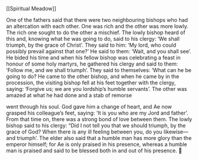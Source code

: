 [[Spiritual Meadow]]
 
One of the fathers said that there were two neighbouring bishops who had an altercation with each other. One was rich and the other was more lowly. The rich one sought to do the other a mischief. The lowly bishop heard of this and, knowing what he was going to do, said to his clergy: ‘We shall triumph, by the grace of Christ’. They said to him: ‘My lord, who could possibly prevail against that one?’ He said to them: ‘Wait, and you shall see’. He bided his time and when his fellow bishop was celebrating a feast in honour of some holy martyrs, he gathered his clergy and said to them: ‘Follow me, and we shall triumph’. They said to themselves: ‘What can he be going to do? He came to the other bishop, and when he came by in the procession, the visiting bishop fell at his feet together with the clergy, saying: ‘Forgive us; we are you lordship’s humble servants’. The other was amazed at what he had done and a stab of remorse  
 
went through his soul. God gave him a change of heart, and Ae now grasped his colleague’s feet, saying: ‘It is you who are my Jord and father’. From that time on, there was a strong bond of love between them. The lowly bishop said to his clergy: “Did I not tell you that we should triumph, by the grace of God? When there is any ill feeling between you, do you likewise—and triumph’. The elder also said that a humble man has more glory than the emperor himself; for Ae is only praised in his presence, whereas a humble man is praised and said to be blessed both in and out of his presence.  
